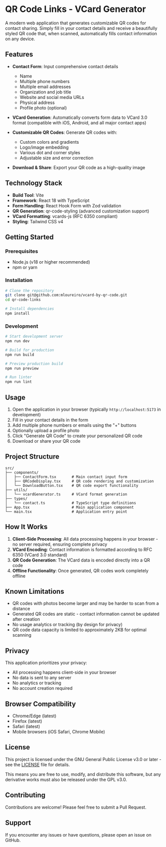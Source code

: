 # QR Code Links - VCard Generator

A modern web application that generates customizable QR codes for contact sharing. Simply fill in your contact details and receive a beautifully styled QR code that, when scanned, automatically fills contact information on any device.

## Features

- **Contact Form**: Input comprehensive contact details

  - Name
  - Multiple phone numbers
  - Multiple email addresses
  - Organization and job title
  - Website and social media URLs
  - Physical address
  - Profile photo (optional)

- **VCard Generation**: Automatically converts form data to VCard 3.0 format (compatible with iOS, Android, and all major contact apps)

- **Customizable QR Codes**: Generate QR codes with:

  - Custom colors and gradients
  - Logo/image embedding
  - Various dot and corner styles
  - Adjustable size and error correction

- **Download & Share**: Export your QR code as a high-quality image

## Technology Stack

- **Build Tool**: Vite
- **Framework**: React 18 with TypeScript
- **Form Handling**: React Hook Form with Zod validation
- **QR Generation**: qr-code-styling (advanced customization support)
- **VCard Formatting**: vcards-js (RFC 6350 compliant)
- **Styling**: Tailwind CSS v4

## Getting Started

### Prerequisites

- Node.js (v18 or higher recommended)
- npm or yarn

### Installation

```bash
# Clone the repository
git clone git@github.com:mloureiro/vcard-by-qr-code.git
cd qr-code-links

# Install dependencies
npm install
```

### Development

```bash
# Start development server
npm run dev

# Build for production
npm run build

# Preview production build
npm run preview

# Run linter
npm run lint
```

## Usage

1. Open the application in your browser (typically `http://localhost:5173` in development)
2. Fill in your contact details in the form
3. Add multiple phone numbers or emails using the "+" buttons
4. Optionally upload a profile photo
5. Click "Generate QR Code" to create your personalized QR code
6. Download or share your QR code

## Project Structure

```
src/
├── components/
│   ├── ContactForm.tsx       # Main contact input form
│   ├── QRCodeDisplay.tsx     # QR code rendering and customization
│   └── DownloadButton.tsx    # QR code export functionality
├── utils/
│   └── vcardGenerator.ts     # VCard format generation
├── types/
│   └── contact.ts            # TypeScript type definitions
├── App.tsx                   # Main application component
└── main.tsx                  # Application entry point
```

## How It Works

1. **Client-Side Processing**: All data processing happens in your browser - no server required, ensuring complete privacy
2. **VCard Encoding**: Contact information is formatted according to RFC 6350 (VCard 3.0 standard)
3. **QR Code Generation**: The VCard data is encoded directly into a QR code
4. **Offline Functionality**: Once generated, QR codes work completely offline

## Known Limitations

- QR codes with photos become larger and may be harder to scan from a distance
- Generated QR codes are static - contact information cannot be updated after creation
- No usage analytics or tracking (by design for privacy)
- QR code data capacity is limited to approximately 2KB for optimal scanning

## Privacy

This application prioritizes your privacy:

- All processing happens client-side in your browser
- No data is sent to any server
- No analytics or tracking
- No account creation required

## Browser Compatibility

- Chrome/Edge (latest)
- Firefox (latest)
- Safari (latest)
- Mobile browsers (iOS Safari, Chrome Mobile)

## License

This project is licensed under the GNU General Public License v3.0 or later - see the [LICENSE](LICENSE) file for details.

This means you are free to use, modify, and distribute this software, but any derivative works must also be released under the GPL v3.0.

## Contributing

Contributions are welcome! Please feel free to submit a Pull Request.

## Support

If you encounter any issues or have questions, please open an issue on GitHub.
